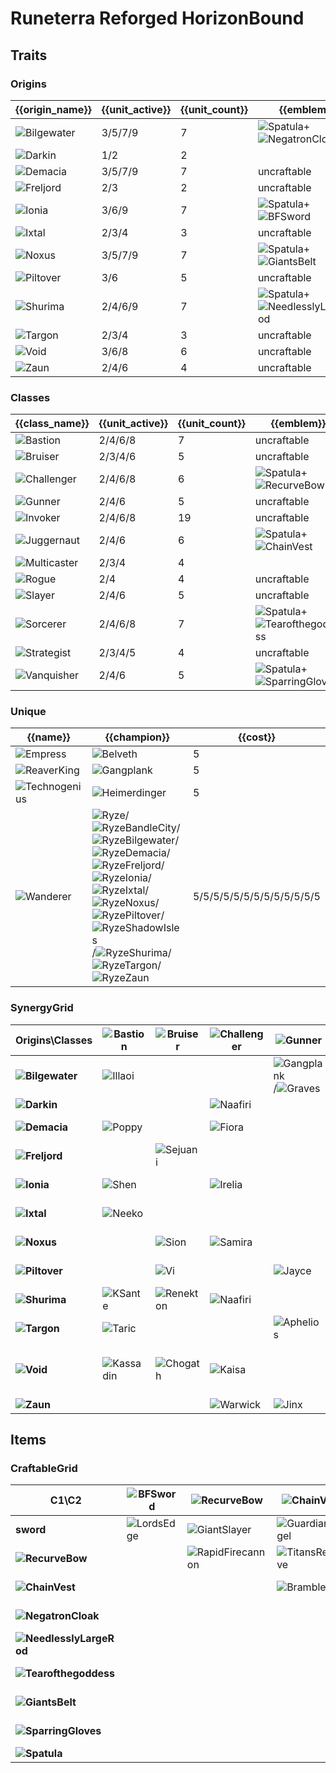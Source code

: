 # Runeterra Reforged HorizonBound

## Traits
### Origins
| {{origin_name}}                                              | {{unit_active}} | {{unit_count}} | {{emblem}}                                                                                                            | {{desc}} |
| -                                                            | -               | -              | -                                                                                                                     | -        |
| ![Bilgewater](../tfttraits/icon/set9.5/BilgewaterEmblem.png) | 3/5/7/9         | 7              | ![Spatula](../tftitems/icon/set9.5/Spatula.png)+![NegatronCloak](../tftitems/icon/set9.5/NegatronCloak.png)           |          |
| ![Darkin](../tfttraits/icon/set9.5/Darkin.svg)               | 1/2             | 2              |                                                                                                                       |          |
| ![Demacia](../tfttraits/icon/set9.5/DemaciaEmblem.png)       | 3/5/7/9         | 7              | uncraftable                                                                                                           |          |
| ![Freljord](../tfttraits/icon/set9.5/FreljordEmblem.png)     | 2/3             | 2              | uncraftable                                                                                                           |          |
| ![Ionia](../tfttraits/icon/set9.5/IoniaEmblem.png)           | 3/6/9           | 7              | ![Spatula](../tftitems/icon/set9.5/Spatula.png)+![BFSword](../tftitems/icon/set9.5/BFSword.png)                       |          |
| ![Ixtal](../tfttraits/icon/set9.5/IxtalEmblem.png)           | 2/3/4           | 3              | uncraftable                                                                                                           |          |
| ![Noxus](../tfttraits/icon/set9.5/NoxusEmblem.png)           | 3/5/7/9         | 7              | ![Spatula](../tftitems/icon/set9.5/Spatula.png)+![GiantsBelt](../tftitems/icon/set9.5/GiantsBelt.png)                 |          |
| ![Piltover](../tfttraits/icon/set9.5/PiltoverEmblem.png)     | 3/6             | 5              | uncraftable                                                                                                           |          |
| ![Shurima](../tfttraits/icon/set9.5/ShurimaEmblem.png)       | 2/4/6/9         | 7              | ![Spatula](../tftitems/icon/set9.5/Spatula.png)+![NeedlesslyLargeRod](../tftitems/icon/set9.5/NeedlesslyLargeRod.png) |          |
| ![Targon](../tfttraits/icon/set9.5/TargonEmblem.png)         | 2/3/4           | 3              | uncraftable                                                                                                           |          |
| ![Void](../tfttraits/icon/set9.5/VoidEmblem.png)             | 3/6/8           | 6              | uncraftable                                                                                                           |          |
| ![Zaun](../tfttraits/icon/set9.5/ZaunEmblem.png)             | 2/4/6           | 4              | uncraftable                                                                                                           |          |

### Classes
| {{class_name}}                                               | {{unit_active}} | {{unit_count}} | {{emblem}}                                                                                                        | {{desc}} |
| -                                                            | -               | -              | -                                                                                                                 | -        |
| ![Bastion](../tfttraits/icon/set9.5/BastionEmblem.png)       | 2/4/6/8         | 7              | uncraftable                                                                                                       |          |
| ![Bruiser](../tfttraits/icon/set9.5/BruiserEmblem.png)       | 2/3/4/6         | 5              | uncraftable                                                                                                       |          |
| ![Challenger](../tfttraits/icon/set9.5/ChallengerEmblem.png) | 2/4/6/8         | 6              | ![Spatula](../tftitems/icon/set9.5/Spatula.png)+![RecurveBow](../tftitems/icon/set9.5/RecurveBow.png)             |          |
| ![Gunner](../tfttraits/icon/set9.5/GunnerEmblem.png)         | 2/4/6           | 5              | uncraftable                                                                                                       |          |
| ![Invoker](../tfttraits/icon/set9.5/InvokerEmblem.png)       | 2/4/6/8         | 19             | uncraftable                                                                                                       |          |
| ![Juggernaut](../tfttraits/icon/set9.5/JuggernautEmblem.png) | 2/4/6           | 6              | ![Spatula](../tftitems/icon/set9.5/Spatula.png)+![ChainVest](../tftitems/icon/set9.5/ChainVest.png)               |          |
| ![Multicaster](../tfttraits/icon/set9.5/Multicaster.svg)     | 2/3/4           | 4              |                                                                                                                   |          |
| ![Rogue](../tfttraits/icon/set9.5/RogueEmblem.png)           | 2/4             | 4              | uncraftable                                                                                                       |          |
| ![Slayer](../tfttraits/icon/set9.5/SlayerEmblem.png)         | 2/4/6           | 5              | uncraftable                                                                                                       |          |
| ![Sorcerer](../tfttraits/icon/set9.5/SorcererEmblem.png)     | 2/4/6/8         | 7              | ![Spatula](../tftitems/icon/set9.5/Spatula.png)+![Tearofthegoddess](../tftitems/icon/set9.5/Tearofthegoddess.png) |          |
| ![Strategist](../tfttraits/icon/set9.5/StrategistEmblem.png) | 2/3/4/5         | 4              | uncraftable                                                                                                       |          |
| ![Vanquisher](../tfttraits/icon/set9.5/VanquisherEmblem.png) | 2/4/6           | 5              | ![Spatula](../tftitems/icon/set9.5/Spatula.png)+![SparringGloves](../tftitems/icon/set9.5/SparringGloves.png)     |          |

### Unique
| {{name}}                                                   | {{champion}}                                                                                                                                                                                                                                                                                                                                                                                                                                                                                                                                                                                                                                                                                                                                                                                      | {{cost}}                  |
| -                                                          | -                                                                                                                                                                                                                                                                                                                                                                                                                                                                                                                                                                                                                                                                                                                                                                                                 | -                         |
| ![Empress](../tfttraits/icon/set9.5/Empress.svg)           | ![Belveth](../tftchampions/icon/set9.5/Belveth.png)                                                                                                                                                                                                                                                                                                                                                                                                                                                                                                                                                                                                                                                                                                                                               | 5                         |
| ![ReaverKing](../tfttraits/icon/set9.5/ReaverKing.svg)     | ![Gangplank](../tftchampions/icon/set9.5/Gangplank.png)                                                                                                                                                                                                                                                                                                                                                                                                                                                                                                                                                                                                                                                                                                                                           | 5                         |
| ![Technogenius](../tfttraits/icon/set9.5/Technogenius.svg) | ![Heimerdinger](../tftchampions/icon/set9.5/Heimerdinger.png)                                                                                                                                                                                                                                                                                                                                                                                                                                                                                                                                                                                                                                                                                                                                     | 5                         |
| ![Wanderer](../tfttraits/icon/set9.5/Wanderer.svg)         | ![Ryze](../tftchampions/icon/set9.5/Ryze.png)/![RyzeBandleCity](../tftchampions/icon/set9.5/RyzeBandleCity.png)/![RyzeBilgewater](../tftchampions/icon/set9.5/RyzeBilgewater.png)/![RyzeDemacia](../tftchampions/icon/set9.5/RyzeDemacia.png)/![RyzeFreljord](../tftchampions/icon/set9.5/RyzeFreljord.png)/![RyzeIonia](../tftchampions/icon/set9.5/RyzeIonia.png)/![RyzeIxtal](../tftchampions/icon/set9.5/RyzeIxtal.png)/![RyzeNoxus](../tftchampions/icon/set9.5/RyzeNoxus.png)/![RyzePiltover](../tftchampions/icon/set9.5/RyzePiltover.png)/![RyzeShadowIsles](../tftchampions/icon/set9.5/RyzeShadowIsles.png)/![RyzeShurima](../tftchampions/icon/set9.5/RyzeShurima.png)/![RyzeTargon](../tftchampions/icon/set9.5/RyzeTargon.png)/![RyzeZaun](../tftchampions/icon/set9.5/RyzeZaun.png) | 5/5/5/5/5/5/5/5/5/5/5/5/5 |

### SynergyGrid
| ****Origins\Classes****                                          | **![Bastion](../tfttraits/icon/set9.5/BastionEmblem.png)** | **![Bruiser](../tfttraits/icon/set9.5/BruiserEmblem.png)** | **![Challenger](../tfttraits/icon/set9.5/ChallengerEmblem.png)** | **![Gunner](../tfttraits/icon/set9.5/GunnerEmblem.png)**                                                  | **![Invoker](../tfttraits/icon/set9.5/InvokerEmblem.png)**                                    | **![Juggernaut](../tfttraits/icon/set9.5/JuggernautEmblem.png)** | **![Multicaster](../tfttraits/icon/set9.5/Multicaster.svg)** | **![Rogue](../tfttraits/icon/set9.5/RogueEmblem.png)** | **![Slayer](../tfttraits/icon/set9.5/SlayerEmblem.png)**                                        | **![Sorcerer](../tfttraits/icon/set9.5/SorcererEmblem.png)**                                            | **![Strategist](../tfttraits/icon/set9.5/StrategistEmblem.png)** | **![Vanquisher](../tfttraits/icon/set9.5/VanquisherEmblem.png)**                              |
| -                                                                | -                                                          | -                                                          | -                                                                | -                                                                                                         | -                                                                                             | -                                                                | -                                                            | -                                                      | -                                                                                               | -                                                                                                       | -                                                                | -                                                                                             |
| **![Bilgewater](../tfttraits/icon/set9.5/BilgewaterEmblem.png)** | ![Illaoi](../tftchampions/icon/set9.5/Illaoi.png)          |                                                            |                                                                  | ![Gangplank](../tftchampions/icon/set9.5/Gangplank.png)/![Graves](../tftchampions/icon/set9.5/Graves.png) |                                                                                               | ![Nautilus](../tftchampions/icon/set9.5/Nautilus.png)            | ![TwistedFate](../tftchampions/icon/set9.5/TwistedFate.png)  | ![Graves](../tftchampions/icon/set9.5/Graves.png)      |                                                                                                 |                                                                                                         | ![MissFortune](../tftchampions/icon/set9.5/MissFortune.png)      | ![Nilah](../tftchampions/icon/set9.5/Nilah.png)                                               |
| **![Darkin](../tfttraits/icon/set9.5/Darkin.svg)**               |                                                            |                                                            | ![Naafiri](../tftchampions/icon/set9.5/Naafiri.png)              |                                                                                                           |                                                                                               | ![Aatrox](../tftchampions/icon/set9.5/Aatrox.png)                |                                                              |                                                        | ![Aatrox](../tftchampions/icon/set9.5/Aatrox.png)                                               |                                                                                                         |                                                                  |                                                                                               |
| **![Demacia](../tfttraits/icon/set9.5/DemaciaEmblem.png)**       | ![Poppy](../tftchampions/icon/set9.5/Poppy.png)            |                                                            | ![Fiora](../tftchampions/icon/set9.5/Fiora.png)                  |                                                                                                           | ![Galio](../tftchampions/icon/set9.5/Galio.png)                                               |                                                                  | ![Sona](../tftchampions/icon/set9.5/Sona.png)                |                                                        | ![Kayle](../tftchampions/icon/set9.5/Kayle.png)/![Quinn](../tftchampions/icon/set9.5/Quinn.png) |                                                                                                         | ![JarvanIV](../tftchampions/icon/set9.5/JarvanIV.png)            |                                                                                               |
| **![Freljord](../tfttraits/icon/set9.5/FreljordEmblem.png)**     |                                                            | ![Sejuani](../tftchampions/icon/set9.5/Sejuani.png)        |                                                                  |                                                                                                           |                                                                                               |                                                                  |                                                              |                                                        |                                                                                                 |                                                                                                         |                                                                  | ![Ashe](../tftchampions/icon/set9.5/Ashe.png)                                                 |
| **![Ionia](../tfttraits/icon/set9.5/IoniaEmblem.png)**           | ![Shen](../tftchampions/icon/set9.5/Shen.png)              |                                                            | ![Irelia](../tftchampions/icon/set9.5/Irelia.png)                |                                                                                                           | ![Karma](../tftchampions/icon/set9.5/Karma.png)/![Shen](../tftchampions/icon/set9.5/Shen.png) | ![Sett](../tftchampions/icon/set9.5/Sett.png)                    |                                                              |                                                        |                                                                                                 | ![Ahri](../tftchampions/icon/set9.5/Ahri.png)                                                           |                                                                  | ![Jhin](../tftchampions/icon/set9.5/Jhin.png)/![Xayah](../tftchampions/icon/set9.5/Xayah.png) |
| **![Ixtal](../tfttraits/icon/set9.5/IxtalEmblem.png)**           | ![Neeko](../tftchampions/icon/set9.5/Neeko.png)            |                                                            |                                                                  |                                                                                                           | ![Milio](../tftchampions/icon/set9.5/Milio.png)                                               |                                                                  |                                                              | ![Qiyana](../tftchampions/icon/set9.5/Qiyana.png)      | ![Qiyana](../tftchampions/icon/set9.5/Qiyana.png)                                               |                                                                                                         |                                                                  |                                                                                               |
| **![Noxus](../tfttraits/icon/set9.5/NoxusEmblem.png)**           |                                                            | ![Sion](../tftchampions/icon/set9.5/Sion.png)              | ![Samira](../tftchampions/icon/set9.5/Samira.png)                |                                                                                                           | ![Cassiopeia](../tftchampions/icon/set9.5/Cassiopeia.png)                                     | ![Darius](../tftchampions/icon/set9.5/Darius.png)                |                                                              | ![Katarina](../tftchampions/icon/set9.5/Katarina.png)  | ![Mordekaiser](../tftchampions/icon/set9.5/Mordekaiser.png)                                     | ![Swain](../tftchampions/icon/set9.5/Swain.png)                                                         | ![Swain](../tftchampions/icon/set9.5/Swain.png)                  | ![Darius](../tftchampions/icon/set9.5/Darius.png)                                             |
| **![Piltover](../tfttraits/icon/set9.5/PiltoverEmblem.png)**     |                                                            | ![Vi](../tftchampions/icon/set9.5/Vi.png)                  |                                                                  | ![Jayce](../tftchampions/icon/set9.5/Jayce.png)                                                           |                                                                                               |                                                                  |                                                              | ![Ekko](../tftchampions/icon/set9.5/Ekko.png)          |                                                                                                 | ![Orianna](../tftchampions/icon/set9.5/Orianna.png)                                                     |                                                                  |                                                                                               |
| **![Shurima](../tfttraits/icon/set9.5/ShurimaEmblem.png)**       | ![KSante](../tftchampions/icon/set9.5/KSante.png)          | ![Renekton](../tftchampions/icon/set9.5/Renekton.png)      | ![Naafiri](../tftchampions/icon/set9.5/Naafiri.png)              |                                                                                                           | ![Cassiopeia](../tftchampions/icon/set9.5/Cassiopeia.png)                                     | ![Nasus](../tftchampions/icon/set9.5/Nasus.png)                  | ![Taliyah](../tftchampions/icon/set9.5/Taliyah.png)          |                                                        |                                                                                                 |                                                                                                         | ![Azir](../tftchampions/icon/set9.5/Azir.png)                    |                                                                                               |
| **![Targon](../tfttraits/icon/set9.5/TargonEmblem.png)**         | ![Taric](../tftchampions/icon/set9.5/Taric.png)            |                                                            |                                                                  | ![Aphelios](../tftchampions/icon/set9.5/Aphelios.png)                                                     | ![Soraka](../tftchampions/icon/set9.5/Soraka.png)                                             |                                                                  |                                                              |                                                        |                                                                                                 | ![Taric](../tftchampions/icon/set9.5/Taric.png)                                                         |                                                                  |                                                                                               |
| **![Void](../tfttraits/icon/set9.5/VoidEmblem.png)**             | ![Kassadin](../tftchampions/icon/set9.5/Kassadin.png)      | ![Chogath](../tftchampions/icon/set9.5/Chogath.png)        | ![Kaisa](../tftchampions/icon/set9.5/Kaisa.png)                  |                                                                                                           |                                                                                               |                                                                  | ![Velkoz](../tftchampions/icon/set9.5/Velkoz.png)            |                                                        |                                                                                                 | ![Malzahar](../tftchampions/icon/set9.5/Malzahar.png)/![Velkoz](../tftchampions/icon/set9.5/Velkoz.png) |                                                                  |                                                                                               |
| **![Zaun](../tfttraits/icon/set9.5/ZaunEmblem.png)**             |                                                            |                                                            | ![Warwick](../tftchampions/icon/set9.5/Warwick.png)              | ![Jinx](../tftchampions/icon/set9.5/Jinx.png)                                                             |                                                                                               | ![Warwick](../tftchampions/icon/set9.5/Warwick.png)              |                                                              | ![Ekko](../tftchampions/icon/set9.5/Ekko.png)          |                                                                                                 | ![Silco](../tftchampions/icon/set9.5/Silco.png)                                                         |                                                                  |                                                                                               |

## Items
### CraftableGrid
| ****C1\C2****                                                             | **![BFSword](../tftitems/icon/set9.5/BFSword.png)** | **![RecurveBow](../tftitems/icon/set9.5/RecurveBow.png)**       | **![ChainVest](../tftitems/icon/set9.5/ChainVest.png)**     | **![NegatronCloak](../tftitems/icon/set9.5/NegatronCloak.png)**   | **![NeedlesslyLargeRod](../tftitems/icon/set9.5/NeedlesslyLargeRod.png)** | **![Tearofthegoddess](../tftitems/icon/set9.5/Tearofthegoddess.png)** | **![GiantsBelt](../tftitems/icon/set9.5/GiantsBelt.png)**     | **![SparringGloves](../tftitems/icon/set9.5/SparringGloves.png)** | **![Spatula](../tftitems/icon/set9.5/Spatula.png)**               |
| -                                                                         | -                                                   | -                                                               | -                                                           | -                                                                 | -                                                                         | -                                                                     | -                                                             | -                                                                 | -                                                                 |
| **sword**                                                                 | ![LordsEdge](../tftitems/icon/set9.5/LordsEdge.png) | ![GiantSlayer](../tftitems/icon/set9.5/GiantSlayer.png)         | ![GuardianAngel](../tftitems/icon/set9.5/GuardianAngel.png) | ![Bloodthirster](../tftitems/icon/set9.5/Bloodthirster.png)       | ![HextechGunblade](../tftitems/icon/set9.5/HextechGunblade.png)           | ![SpearofShojin](../tftitems/icon/set9.5/SpearofShojin.png)           | ![SteraksGage](../tftitems/icon/set9.5/SteraksGage.png)       | ![InfinityEdge](../tftitems/icon/set9.5/InfinityEdge.png)         | ![IoniaEmblem](../tftitems/icon/set9.5/IoniaEmblem.png)           |
| **![RecurveBow](../tftitems/icon/set9.5/RecurveBow.png)**                 |                                                     | ![RapidFirecannon](../tftitems/icon/set9.5/RapidFirecannon.png) | ![TitansResolve](../tftitems/icon/set9.5/TitansResolve.png) | ![RunaansHurricane](../tftitems/icon/set9.5/RunaansHurricane.png) | ![GuinsoosRageblade](../tftitems/icon/set9.5/GuinsoosRageblade.png)       | ![StatikkShiv](../tftitems/icon/set9.5/StatikkShiv.png)               | ![NashorsTooth](../tftitems/icon/set9.5/NashorsTooth.png)     | ![LastWhisper](../tftitems/icon/set9.5/LastWhisper.png)           | ![ChallengerEmblem](../tftitems/icon/set9.5/ChallengerEmblem.png) |
| **![ChainVest](../tftitems/icon/set9.5/ChainVest.png)**                   |                                                     |                                                                 | ![BrambleVest](../tftitems/icon/set9.5/BrambleVest.png)     | ![IronWill](../tftitems/icon/set9.5/IronWill.png)                 | ![Crownguard](../tftitems/icon/set9.5/Crownguard.png)                     | ![Fimbulwinter](../tftitems/icon/set9.5/Fimbulwinter.png)             | ![SunfireCape](../tftitems/icon/set9.5/SunfireCape.png)       | ![NightHarvester](../tftitems/icon/set9.5/NightHarvester.png)     | ![JuggernautEmblem](../tftitems/icon/set9.5/JuggernautEmblem.png) |
| **![NegatronCloak](../tftitems/icon/set9.5/NegatronCloak.png)**           |                                                     |                                                                 |                                                             | ![DragonsClaw](../tftitems/icon/set9.5/DragonsClaw.png)           | ![IonicSpark](../tftitems/icon/set9.5/IonicSpark.png)                     | ![AdaptiveHelm](../tftitems/icon/set9.5/AdaptiveHelm.png)             | ![Evenshroud](../tftitems/icon/set9.5/Evenshroud.png)         | ![Quicksilver](../tftitems/icon/set9.5/Quicksilver.png)           | ![BilgewaterEmblem](../tftitems/icon/set9.5/BilgewaterEmblem.png) |
| **![NeedlesslyLargeRod](../tftitems/icon/set9.5/NeedlesslyLargeRod.png)** |                                                     |                                                                 |                                                             |                                                                   | ![RabadonsDeathcap](../tftitems/icon/set9.5/RabadonsDeathcap.png)         | ![LudensEcho](../tftitems/icon/set9.5/LudensEcho.png)                 | ![Morellonomicon](../tftitems/icon/set9.5/Morellonomicon.png) | ![ArcaneGauntlet](../tftitems/icon/set9.5/ArcaneGauntlet.png)     | ![ShurimaEmblem](../tftitems/icon/set9.5/ShurimaEmblem.png)       |
| **![Tearofthegoddess](../tftitems/icon/set9.5/Tearofthegoddess.png)**     |                                                     |                                                                 |                                                             |                                                                   |                                                                           | ![BlueSentinel](../tftitems/icon/set9.5/BlueSentinel.png)             | ![Redemption](../tftitems/icon/set9.5/Redemption.png)         | ![HandofJustice](../tftitems/icon/set9.5/HandofJustice.png)       | ![SorcererEmblem](../tftitems/icon/set9.5/SorcererEmblem.png)     |
| **![GiantsBelt](../tftitems/icon/set9.5/GiantsBelt.png)**                 |                                                     |                                                                 |                                                             |                                                                   |                                                                           |                                                                       | ![WarmogsArmor](../tftitems/icon/set9.5/WarmogsArmor.png)     | ![Guardbreaker](../tftitems/icon/set9.5/Guardbreaker.png)         | ![NoxusEmblem](../tftitems/icon/set9.5/NoxusEmblem.png)           |
| **![SparringGloves](../tftitems/icon/set9.5/SparringGloves.png)**         |                                                     |                                                                 |                                                             |                                                                   |                                                                           |                                                                       |                                                               | ![ThiefsGloves](../tftitems/icon/set9.5/ThiefsGloves.png)         | ![VanquisherEmblem](../tftitems/icon/set9.5/VanquisherEmblem.png) |
| **![Spatula](../tftitems/icon/set9.5/Spatula.png)**                       |                                                     |                                                                 |                                                             |                                                                   |                                                                           |                                                                       |                                                               |                                                                   | ![ForceofNature](../tftitems/icon/set9.5/ForceofNature.png)       |